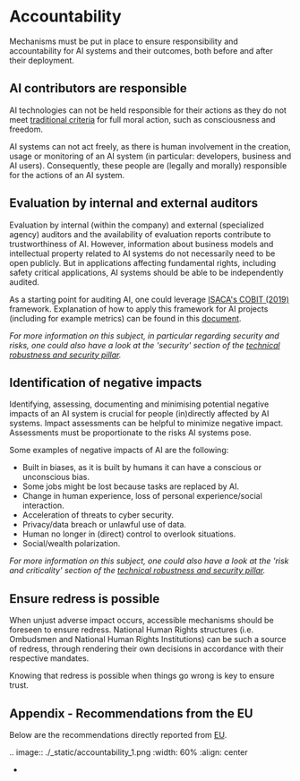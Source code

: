 # Accountability
Mechanisms must be put in place to ensure responsibility and accountability for AI systems and their outcomes, both before and after their deployment.

## AI contributors are responsible
AI technologies can not be held responsible for their actions as they do not meet <a href="https://link.springer.com/article/10.1007%2Fs13347-017-0285-z#Sec10">traditional criteria</a> for full moral action, such as consciousness and freedom. 

AI systems can not act freely, as there is human involvement in the creation, usage or monitoring of an AI system (in particular: developers, business and AI users). Consequently, these people are (legally and morally) responsible for the actions of an AI system.

## Evaluation by internal and external auditors
Evaluation by internal (within the company) and external (specialized agency) auditors and the availability of evaluation reports contribute to trustworthiness of AI. However, information about business models and intellectual property related to AI systems do not necessarily need to be open publicly. But in applications affecting fundamental rights, including safety critical applications, AI systems should be able to be independently audited.

As a starting point for auditing AI, one could leverage [ISACA's COBIT (2019)](https://community.mis.temple.edu/mis5203sec001sp2019/files/2019/01/COBIT-2019-Framework-Introduction-and-Methodology_res_eng_1118.pdf) framework. Explanation of how to apply this framework for AI projects (including for example metrics) can be found in this [document](https://ec.europa.eu/futurium/en/system/files/ged/auditing-artificial-intelligence.pdf).

<i> For more information on this subject, in particular regarding security and risks, one could also have a look at the 'security' section of the <a href="https://datacraft-paris.github.io/trustworthyai/robustnesssafety.html">technical robustness and security pillar</a>. </i>

## Identification of negative impacts
Identifying, assessing, documenting and minimising potential negative impacts of an AI system is crucial for people (in)directly affected by AI systems. Impact assessments can be helpful to minimize negative impact. Assessments must be proportionate to the risks AI systems pose.

Some examples of negative impacts of AI are the following:
- Built in biases, as it is built by humans it can have a conscious or unconscious bias.
- Some jobs might be lost because tasks are replaced by AI. 
- Change in human experience, loss of personal experience/social interaction.
- Acceleration of threats to cyber security.
- Privacy/data breach or unlawful use of data.
- Human no longer in (direct) control to overlook situations.
- Social/wealth polarization.

<i> For more information on this subject, one could also have a look at the 'risk and criticality' section of the <a href="https://datacraft-paris.github.io/trustworthyai/robustnesssafety.html">technical robustness and security pillar</a>. </i>

## Ensure redress is possible
When unjust adverse impact occurs, accessible mechanisms should be foreseen to ensure redress. National Human Rights structures (i.e. Ombudsmen and National Human Rights Institutions) can be such a source of redress, through rendering their own decisions in accordance with their respective mandates. 

Knowing that redress is possible when things go wrong is key to ensure trust.

## Appendix - Recommendations from the EU
Below are the recommendations directly reported from [EU](https://digital-strategy.ec.europa.eu/en/library/ethics-guidelines-trustworthy-ai).

.. image:: ./_static/accountability_1.png
    :width: 60%
    :align: center

-